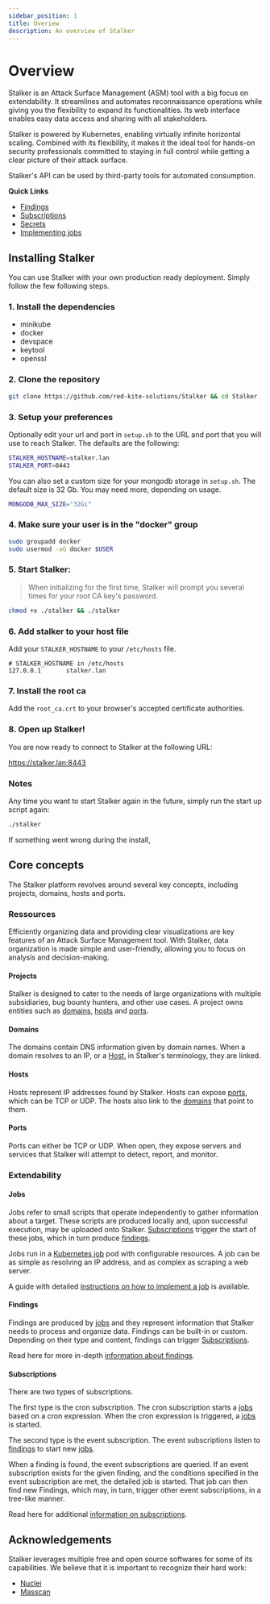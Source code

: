 ```yaml
---
sidebar_position: 1
title: Overiew
description: An overview of Stalker
---
```


# Overview

Stalker is an Attack Surface Management (ASM) tool with a big focus on extendability. It streamlines and automates reconnaissance operations
while giving you the flexibility to expand its functionalities. Its web interface enables easy data access and sharing with all
stakeholders.

Stalker is powered by Kubernetes, enabling virtually infinite horizontal scaling. Combined with its flexibility, it makes it the ideal tool
for hands-on security professionals committed to staying in full control while getting a clear picture of their attack surface.

Stalker's API can be used by third-party tools for automated consumption.

**Quick Links**

- [Findings](/docs/concepts/findings)
- [Subscriptions](/docs/concepts/subscriptions)
- [Secrets](/docs/concepts/secrets)
- [Implementing jobs](/docs/tutorials/implementing-jobs)

## Installing Stalker

You can use Stalker with your own production ready deployment. Simply follow the few following steps.

### 1. Install the dependencies

- minikube
- docker
- devspace
- keytool
- openssl

### 2. Clone the repository

```bash
git clone https://github.com/red-kite-solutions/Stalker && cd Stalker
```

### 3. Setup your preferences

Optionally edit your url and port in `setup.sh` to the URL and port that you will use to reach Stalker. The defaults are the following:

```bash
STALKER_HOSTNAME=stalker.lan
STALKER_PORT=8443
```

You can also set a custom size for your mongodb storage in `setup.sh`. The default size is 32 Gb. You may need more, depending on usage.

```bash
MONGODB_MAX_SIZE="32Gi"
```

### 4. Make sure your user is in the "docker" group

```sh
sudo groupadd docker
sudo usermod -aG docker $USER
```

### 5. Start Stalker:

> When initializing for the first time, Stalker will prompt you several times for your root CA key's password.

```bash
chmod +x ./stalker && ./stalker
```

### 6. Add stalker to your host file

Add your `STALKER_HOSTNAME` to your `/etc/hosts` file.

```text
# STALKER_HOSTNAME in /etc/hosts
127.0.0.1       stalker.lan
```

### 7. Install the root ca

Add the `root_ca.crt` to your browser's accepted certificate authorities.

### 8. Open up Stalker!

You are now ready to connect to Stalker at the following URL:

https://stalker.lan:8443

### Notes

Any time you want to start Stalker again in the future, simply run the start up script again:

```bash
./stalker
```

If something went wrong during the install,

## Core concepts

The Stalker platform revolves around several key concepts, including projects, domains, hosts and ports.

### Ressources

Efficiently organizing data and providing clear visualizations are key features of an Attack Surface Management tool. With Stalker, data
organization is made simple and user-friendly, allowing you to focus on analysis and decision-making.

#### Projects

Stalker is designed to cater to the needs of large organizations with multiple subsidiaries, bug bounty hunters, and other use cases. A
project owns entities such as [domains](#domains), [hosts](#hosts) and [ports](#ports).

#### Domains

The domains contain DNS information given by domain names. When a domain resolves to an IP, or a [Host](#hosts), in Stalker's terminology,
they are linked.

#### Hosts

Hosts represent IP addresses found by Stalker. Hosts can expose [ports](#ports), which can be TCP or UDP. The hosts also link to the
[domains](#domains) that point to them.

#### Ports

Ports can either be TCP or UDP. When open, they expose servers and services that Stalker will attempt to detect, report, and monitor.

### Extendability

#### Jobs

Jobs refer to small scripts that operate independently to gather information about a target. These scripts are produced locally and, upon
successful execution, may be uploaded onto Stalker. [Subscriptions](#subscriptions) trigger the start of these jobs, which in turn produce
[findings](#findings).

Jobs run in a [Kubernetes job](https://kubernetes.io/docs/concepts/workloads/controllers/job/) pod with configurable resources. A job can be
as simple as resolving an IP address, and as complex as scraping a web server.

A guide with detailed [instructions on how to implement a job](/docs/tutorials/implementing-jobs) is available.

#### Findings

Findings are produced by [jobs](#jobs) and they represent information that Stalker needs to process and organize data. Findings can be
built-in or custom. Depending on their type and content, findings can trigger [Subscriptions](#subscriptions).

Read here for more in-depth [information about findings](/docs/concepts/findings).

#### Subscriptions

There are two types of subscriptions.

The first type is the cron subscription. The cron subscription starts a [jobs](#jobs) based on a cron expression. When the cron expression
is triggered, a [jobs](#jobs) is started.

The second type is the event subscription. The event subscriptions listen to [findings](#findings) to start new [jobs](#jobs).

When a finding is found, the event subscriptions are queried. If an event subscription exists for the given finding, and the conditions
specified in the event subscription are met, the detailed job is started. That job can then find new Findings, which may, in turn, trigger
other event subscriptions, in a tree-like manner.

Read here for additional [information on subscriptions](/docs/concepts/subscriptions).

## Acknowledgements

Stalker leverages multiple free and open source softwares for some of its capabilities. We believe that it is important to recognize their
hard work:

- [Nuclei](https://github.com/projectdiscovery/nuclei)
- [Masscan](https://github.com/robertdavidgraham/masscan)
